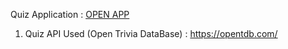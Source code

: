 Quiz Application : [OPEN APP](https://quiz-app-static.netlify.app/)

1. Quiz API Used (Open Trivia DataBase) : https://opentdb.com/
